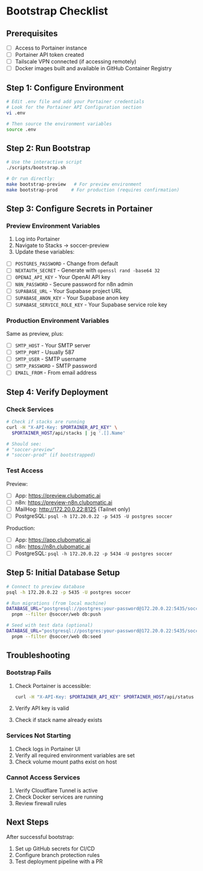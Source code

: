 # Bootstrap Checklist

## Prerequisites

- [ ] Access to Portainer instance
- [ ] Portainer API token created
- [ ] Tailscale VPN connected (if accessing remotely)
- [ ] Docker images built and available in GitHub Container Registry

## Step 1: Configure Environment

```bash
# Edit .env file and add your Portainer credentials
# Look for the Portainer API Configuration section
vi .env

# Then source the environment variables
source .env
```

## Step 2: Run Bootstrap

```bash
# Use the interactive script
./scripts/bootstrap.sh

# Or run directly:
make bootstrap-preview   # For preview environment
make bootstrap-prod     # For production (requires confirmation)
```

## Step 3: Configure Secrets in Portainer

### Preview Environment Variables

1. Log into Portainer
2. Navigate to Stacks → soccer-preview
3. Update these variables:

- [ ] `POSTGRES_PASSWORD` - Change from default
- [ ] `NEXTAUTH_SECRET` - Generate with `openssl rand -base64 32`
- [ ] `OPENAI_API_KEY` - Your OpenAI API key
- [ ] `N8N_PASSWORD` - Secure password for n8n admin
- [ ] `SUPABASE_URL` - Your Supabase project URL
- [ ] `SUPABASE_ANON_KEY` - Your Supabase anon key
- [ ] `SUPABASE_SERVICE_ROLE_KEY` - Your Supabase service role key

### Production Environment Variables

Same as preview, plus:

- [ ] `SMTP_HOST` - Your SMTP server
- [ ] `SMTP_PORT` - Usually 587
- [ ] `SMTP_USER` - SMTP username
- [ ] `SMTP_PASSWORD` - SMTP password
- [ ] `EMAIL_FROM` - From email address

## Step 4: Verify Deployment

### Check Services

```bash
# Check if stacks are running
curl -H "X-API-Key: $PORTAINER_API_KEY" \
  $PORTAINER_HOST/api/stacks | jq '.[].Name'

# Should see:
# "soccer-preview"
# "soccer-prod" (if bootstrapped)
```

### Test Access

Preview:
- [ ] App: https://preview.clubomatic.ai
- [ ] n8n: https://preview-n8n.clubomatic.ai
- [ ] MailHog: http://172.20.0.22:8125 (Tailnet only)
- [ ] PostgreSQL: `psql -h 172.20.0.22 -p 5435 -U postgres soccer`

Production:
- [ ] App: https://app.clubomatic.ai
- [ ] n8n: https://n8n.clubomatic.ai
- [ ] PostgreSQL: `psql -h 172.20.0.22 -p 5434 -U postgres soccer`

## Step 5: Initial Database Setup

```bash
# Connect to preview database
psql -h 172.20.0.22 -p 5435 -U postgres soccer

# Run migrations (from local machine)
DATABASE_URL="postgresql://postgres:your-password@172.20.0.22:5435/soccer" \
  pnpm --filter @soccer/web db:push

# Seed with test data (optional)
DATABASE_URL="postgresql://postgres:your-password@172.20.0.22:5435/soccer" \
  pnpm --filter @soccer/web db:seed
```

## Troubleshooting

### Bootstrap Fails

1. Check Portainer is accessible:
   ```bash
   curl -H "X-API-Key: $PORTAINER_API_KEY" $PORTAINER_HOST/api/status
   ```

2. Verify API key is valid
3. Check if stack name already exists

### Services Not Starting

1. Check logs in Portainer UI
2. Verify all required environment variables are set
3. Check volume mount paths exist on host

### Cannot Access Services

1. Verify Cloudflare Tunnel is active
2. Check Docker services are running
3. Review firewall rules

## Next Steps

After successful bootstrap:

1. Set up GitHub secrets for CI/CD
2. Configure branch protection rules
3. Test deployment pipeline with a PR